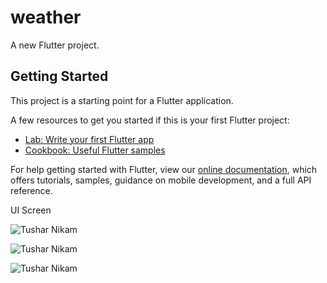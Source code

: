 # weather

A new Flutter project.

## Getting Started

This project is a starting point for a Flutter application.

A few resources to get you started if this is your first Flutter project:

- [Lab: Write your first Flutter app](https://flutter.dev/docs/get-started/codelab)
- [Cookbook: Useful Flutter samples](https://flutter.dev/docs/cookbook)

For help getting started with Flutter, view our
[online documentation](https://flutter.dev/docs), which offers tutorials,
samples, guidance on mobile development, and a full API reference.



UI Screen


![Tushar Nikam](https://i.ibb.co/jrGyHTB/Whats-App-Image-2020-01-28-at-10-59-18-AM.jpg)



![Tushar Nikam](https://i.ibb.co/bH8yR0t/Whats-App-Image-2020-01-28-at-10-59-18-AM-1.jpg)


![Tushar Nikam](https://i.ibb.co/CVYsHY8/Whats-App-Image-2020-01-28-at-10-59-18-AM-2.jpg)
